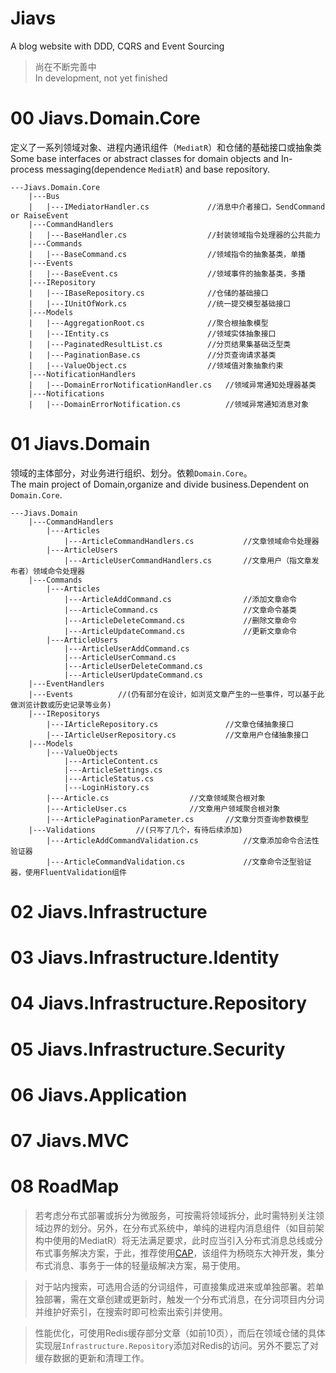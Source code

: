 # Jiavs
A blog website with DDD, CQRS and Event Sourcing
>尚在不断完善中  
>In development, not yet finished
# 00 Jiavs.Domain.Core
定义了一系列领域对象、进程内通讯组件（`MediatR`）和仓储的基础接口或抽象类  
Some base interfaces or abstract classes for domain objects and In-process messaging(dependence `MediatR`) and base repository.

```
---Jiavs.Domain.Core
    |---Bus
    |   |---IMediatorHandler.cs             //消息中介者接口，SendCommand or RaiseEvent
    |---CommandHandlers
    |   |---BaseHandler.cs                  //封装领域指令处理器的公共能力
    |---Commands
    |   |---BaseCommand.cs                  //领域指令的抽象基类，单播
    |---Events
    |   |---BaseEvent.cs                    //领域事件的抽象基类，多播
    |---IRepository
    |   |---IBaseRepository.cs              //仓储的基础接口
    |   |---IUnitOfWork.cs                  //统一提交模型基础接口
    |---Models
    |   |---AggregationRoot.cs              //聚合根抽象模型
    |   |---IEntity.cs                      //领域实体抽象接口
    |   |---PaginatedResultList.cs          //分页结果集基础泛型类
    |   |---PaginationBase.cs               //分页查询请求基类
    |   |---ValueObject.cs                  //领域值对象抽象约束
    |---NotificationHandlers
    |   |---DomainErrorNotificationHandler.cs   //领域异常通知处理器基类
    |---Notifications
    |   |---DomainErrorNotification.cs          //领域异常通知消息对象

```

# 01 Jiavs.Domain
领域的主体部分，对业务进行组织、划分。依赖`Domain.Core`。  
The main project of Domain,organize and divide business.Dependent on `Domain.Core`.

```
---Jiavs.Domain
    |---CommandHandlers
        |---Articles
            |---ArticleCommandHandlers.cs           //文章领域命令处理器
        |---ArticleUsers
            |---ArticleUserCommandHandlers.cs       //文章用户（指文章发布者）领域命令处理器
    |---Commands
        |---Articles
            |---ArticleAddCommand.cs                //添加文章命令
            |---ArticleCommand.cs                   //文章命令基类
            |---ArticleDeleteCommand.cs             //删除文章命令
            |---ArticleUpdateCommand.cs             //更新文章命令
        |---ArticleUsers
            |---ArticleUserAddCommand.cs
            |---ArticleUserCommand.cs
            |---ArticleUserDeleteCommand.cs
            |---ArticleUserUpdateCommand.cs
    |---EventHandlers
    |---Events          //(仍有部分在设计，如浏览文章产生的一些事件，可以基于此做浏览计数或历史记录等业务)
    |---IRepositorys
        |---IArticleRepository.cs               //文章仓储抽象接口
        |---IArticleUserRepository.cs           //文章用户仓储抽象接口
    |---Models
        |---ValueObjects
            |---ArticleContent.cs
            |---ArticleSettings.cs
            |---ArticleStatus.cs
            |---LoginHistory.cs
        |---Article.cs                  //文章领域聚合根对象
        |---ArticleUser.cs              //文章用户领域聚合根对象
        |---ArticlePaginationParameter.cs       //文章分页查询参数模型
    |---Validations         //(只写了几个，有待后续添加)
        |---ArticleAddCommandValidation.cs          //文章添加命令合法性验证器
        |---ArticleCommandValidation.cs             //文章命令泛型验证器，使用FluentValidation组件
```

# 02 Jiavs.Infrastructure

# 03 Jiavs.Infrastructure.Identity

# 04 Jiavs.Infrastructure.Repository

# 05 Jiavs.Infrastructure.Security

# 06 Jiavs.Application

# 07 Jiavs.MVC

# 08 RoadMap
>若考虑分布式部署或拆分为微服务，可按需将领域拆分，此时需特别关注领域边界的划分。另外，在分布式系统中，单纯的进程内消息组件（如目前架构中使用的MediatR）将无法满足要求，此时应当引入分布式消息总线或分布式事务解决方案，于此，推荐使用[CAP](!https://github.com/dotnetcore/CAP)，该组件为杨晓东大神开发，集分布式消息、事务于一体的轻量级解决方案，易于使用。

>对于站内搜索，可选用合适的分词组件，可直接集成进来或单独部署。若单独部署，需在文章创建或更新时，触发一个分布式消息，在分词项目内分词并维护好索引，在搜索时即可检索出索引并使用。

>性能优化，可使用Redis缓存部分文章（如前10页），而后在领域仓储的具体实现层`Infrastructure.Repository`添加对Redis的访问。另外不要忘了对缓存数据的更新和清理工作。